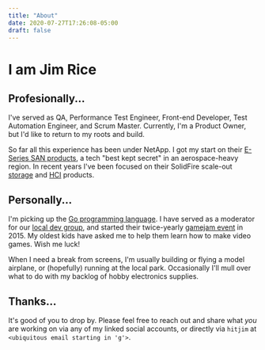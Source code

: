 ```yaml
---
title: "About"
date: 2020-07-27T17:26:08-05:00
draft: false 
---
```


# I am Jim Rice

## Profesionally...

I've served as QA, Performance Test Engineer, Front-end Developer, Test Automation Engineer, and Scrum Master. Currently, I'm a Product Owner, but I'd like to return to my roots and build.

So far all this experience has been under NetApp. I got my start on their [E-Series SAN products](https://www.netapp.com/us/documentation/eseries-santricity.aspx), a tech "best kept secret" in an aerospace-heavy region. In recent years I've been focused on their SolidFire scale-out [storage](https://www.netapp.com/us/products/storage-systems/all-flash-array/solidfire-scale-out.aspx) and [HCI](https://www.netapp.com/us/products/converged-systems/hyper-converged-infrastructure.aspx) products.

## Personally...

I'm picking up the [Go programming language](https://golang.org/). I have served as a moderator for our [local dev group](https://devict.org/), and started their twice-yearly [gamejam event](http://ictgamejam.com/) in 2015. My oldest kids have asked me to help them learn how to make video games. Wish me luck!

When I need a break from screens, I'm usually building or flying a model airplane, or (hopefully) running at the local park. Occasionally I'll mull over what to do with my backlog of hobby electronics supplies.

## Thanks...

It's good of you to drop by. Please feel free to reach out and share what *you* are working on via any of my linked social accounts, or directly via `hitjim` at `<ubiquitous email starting in 'g'>`.
